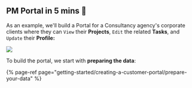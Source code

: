 ## PM Portal in 5 mins 🚀

As an example, we'll build a Portal for a Consultancy agency's corporate clients where they can `View` their **Projects**, `Edit` the related **Tasks**, and `Update` their **Profile:**

![](https://gblobscdn.gitbook.com/assets%2F-LQ08RFAKZvFADEiXKFy%2F-MjTW1SBGjSY3SbSYDX8%2F-MjTW8WTERm1JPMglR1J%2FQuickstart-portal24.gif?alt=media&token=b5945061-d05c-4de9-9bb7-ac81f2875092)

To build the portal, we start with **preparing the data**:

{% page-ref page="getting-started/creating-a-customer-portal/prepare-your-data" %}

